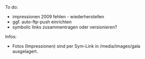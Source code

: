
To do:
* impressionen 2009 fehlen - wiederherstellen
* ggf. auto-ftp-push einrichten
* symbolic links zusammentragen oder versionieren?

Infos:
* Fotos (Impressionen) sind per Sym-Link in /media/images/gala ausgelagert.